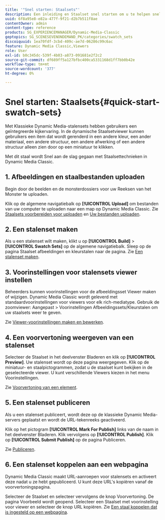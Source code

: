 ```yaml
---
title: '"Snel starten: Staalsets"'
description: Een inleiding en Staalset snel starten om u te helpen snel aan de slag te gaan.
uuid: 6f8a95e8-e82a-477f-9f21-d2b7b511f8ae
contentOwner: admin
content-type: reference
products: SG_EXPERIENCEMANAGER/Dynamic-Media-Classic
geptopics: SG_SCENESEVENONDEMAND_PK/categories/swatch_sets
discoiquuid: 1ea70fdf-3cbd-409c-ae7d-06286c99c6ac
feature: Dynamic Media Classic,Viewers
role: User
exl-id: b0c345dc-539f-4b03-a873-091681e2f2c2
source-git-commit: df689ff5a127bfbc400ca5331168d1ff7bb0b42e
workflow-type: tm+mt
source-wordcount: '377'
ht-degree: 0%

---
```


# Snel starten: Staalsets{#quick-start-swatch-sets}

Met Klassieke Dynamic Media-stalensets hebben gebruikers een geïntegreerde kijkervaring. In de dynamische Staalsetviewer kunnen gebruikers een item dat wordt gerenderd in een andere kleur, een ander materiaal, een andere structuur, een andere afwerking of een andere structuur alleen zien door op een miniatuur te klikken.

Met dit staal wordt Snel aan de slag gegaan met Staalsettechnieken in Dynamic Media Classic.

## 1. Afbeeldingen en staalbestanden uploaden

Begin door de beelden en de monsterdossiers voor uw Reeksen van het Monster te uploaden.

Klik op de algemene navigatiebalk op **[!UICONTROL Upload]** om bestanden van uw computer te uploaden naar een map op Dynamic Media Classic. Zie [Staalsets voorbereiden voor uploaden](preparing-swatch-set-assets-upload.md#preparing-swatch-set-assets-for-upload) en [Uw bestanden uploaden](uploading-files.md#uploading-your-files).

## 2. Een stalenset maken

Als u een stalenset wilt maken, klikt u op **[!UICONTROL Build]** > **[!UICONTROL Swatch Sets]** op de algemene navigatiebalk. Sleep op de pagina Staalset afbeeldingen en kleurstalen naar de pagina. Zie [Een stalenset maken](creating-swatch-set.md#creating-a-swatch-set).

## 3. Voorinstellingen voor stalensets viewer instellen

Beheerders kunnen voorinstellingen voor de afbeeldingsset Viewer maken of wijzigen. Dynamic Media Classic wordt geleverd met standaardvoorinstellingen voor viewers voor elk rich-mediatype. Gebruik de zoomviewer: Aangepast > Voorinstellingen Afbeeldingssets/Kleurstalen om uw staalsets weer te geven.

Zie [Viewer-voorinstellingen maken en bewerken](application-setup.md#adding-and-editing-viewer-presets).

## 4. Een voorvertoning weergeven van een stalenset

Selecteer de Staalset in het deelvenster Bladeren en klik op **[!UICONTROL Preview]**. Uw stalenset wordt op deze pagina weergegeven. Klik op de miniatuur- en staalpictogrammen, zodat u de staalset kunt bekijken in de geselecteerde viewer. U kunt verschillende Viewers kiezen in het menu Voorinstellingen.

Zie [Voorvertoning van een element](previewing-asset.md#previewing-an-asset).

## 5. Een stalenset publiceren

Als u een stalenset publiceert, wordt deze op de klassieke Dynamic Media-servers geplaatst en wordt de URL-tekenreeks geactiveerd.

Klik op het pictogram **[!UICONTROL Mark For Publish]** links van de naam in het deelvenster Bladeren. Klik vervolgens op **[!UICONTROL Publish]**. Klik op **[!UICONTROL Submit Publish]** op de pagina Publiceren.

Zie [Publiceren](publishing-files.md#publishing-files).

## 6. Een stalenset koppelen aan een webpagina

Dynamic Media Classic maakt URL-aanroepen voor stalensets en activeert deze nadat u ze hebt gepubliceerd. U kunt deze URL&#39;s kopiëren vanaf de voorvertoningspagina.

Selecteer de Staalset en selecteer vervolgens de knop Voorvertoning. De pagina Voorbeeld wordt geopend. Selecteer een Staalset met voorinstelling voor viewer en selecteer de knop URL kopiëren. Zie [Een staal koppelen dat is ingesteld op een webpagina](linking-swatch-set-web-page.md#linking-a-swatch-set-to-a-web-page).
